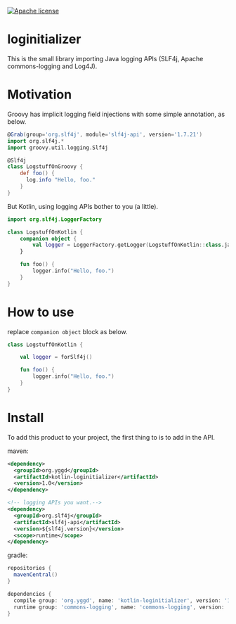 
[![Apache license](http://img.shields.io/badge/license-APACHE2-blue.svg)](http://www.apache.org/licenses/LICENSE-2.0)

# loginitializer
This is the small library importing Java logging APIs (SLF4j, Apache commons-logging and Log4J).

# Motivation

Groovy has implicit logging field injections with some simple annotation, as below.

```groovy
@Grab(group='org.slf4j', module='slf4j-api', version='1.7.21')
import org.slf4j.*
import groovy.util.logging.Slf4j

@Slf4j
class LogstuffOnGroovy {
    def foo() {
      log.info "Hello, foo."
    }
}
```

But Kotlin, using logging APIs bother to you (a little).

```kotlin
import org.slf4j.LoggerFactory

class LogstuffOnKotlin {
    companion object {
        val logger = LoggerFactory.getLogger(LogstuffOnKotlin::class.java)
    }

    fun foo() {
        logger.info("Hello, foo.")
    }
}
```

# How to use

replace `companion object` block as below.

```kotlin
class LogstuffOnKotlin {

    val logger = forSlf4j()

    fun foo() {
        logger.info("Hello, foo.")
    }
}
```

# Install

To add this product to your project, the first thing to is to add in the API.

maven:

```xml
<dependency>
  <groupId>org.yggd</groupId>
  <artifactId>kotlin-loginitializer</artifactId>
  <version>1.0</version>
</dependency>

<!-- logging APIs you want.-->
<dependency>
  <groupId>org.slf4j</groupId>
  <artifactId>slf4j-api</artifactId>
  <version>${slf4j.version}</version>
  <scope>runtime</scope>
</dependency>
```

gradle:

```gradle
repositories {
  mavenCentral()
}

dependencies {
  compile group: 'org.yggd', name: 'kotlin-loginitializer', version: '1.0'
  runtime group: 'commons-logging', name: 'commons-logging', version: '1.2' // logging APIs you want.
}
```
